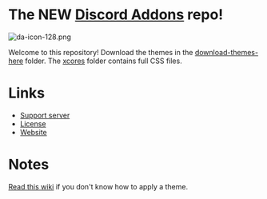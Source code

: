 # The NEW [Discord Addons](https://discord-addons.github.io/main) repo!

![da-icon-128.png](https://user-images.githubusercontent.com/87938141/128053815-82893338-c843-4b98-86ff-f8f3aee76fb2.png)

Welcome to this repository! Download the themes in the [download-themes-here](https://github.com/discord-addons/discord-addons/tree/master/download-themes-here) folder. The [xcores](https://github.com/discord-addons/discord-addons/tree/master/xcores) folder contains full CSS files.

# Links

- [Support server](https://discord.gg/g9heA3p6WW)
- [License](https://github.com/discord-addons/discord-addons/blob/master/LICENSE.md)
- [Website](https://discord-addons.github.io/main)

# Notes

[Read this wiki](https://github.com/discord-addons/discord-addons/wiki) if you don't know how to apply a theme.
